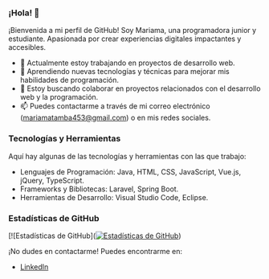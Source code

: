 ### ¡Hola! 👋

¡Bienvenida a mi perfil de GitHub! Soy Mariama, una programadora junior y estudiante. Apasionada por crear experiencias digitales impactantes y accesibles.

- 🔭 Actualmente estoy trabajando en proyectos de desarrollo web.
- 🌱 Aprendiendo nuevas tecnologías y técnicas para mejorar mis habilidades de programación.
- 👯 Estoy buscando colaborar en proyectos relacionados con el desarrollo web y la programación.
- 📫 Puedes contactarme a través de mi correo electrónico (mariamatamba453@gmail.com) o en mis redes sociales.

### Tecnologías y Herramientas

Aquí hay algunas de las tecnologías y herramientas con las que trabajo:

- Lenguajes de Programación: Java, HTML, CSS, JavaScript, Vue.js, jQuery, TypeScript.
- Frameworks y Bibliotecas: Laravel, Spring Boot.
- Herramientas de Desarrollo: Visual Studio Code, Eclipse.

### Estadísticas de GitHub

[![Estadísticas de GitHub]([![Estadísticas de GitHub](https://github-readme-stats.vercel.app/api?username=MariamaTamba&show_icons=true&theme=radical)](https://github.com/MariamaTamba))


¡No dudes en contactarme! Puedes encontrarme en:

- [LinkedIn](https://www.linkedin.com/in/mariama-t-9b6993230/)
